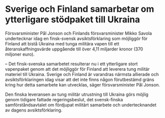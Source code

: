 # Sverige och Finland samarbetar om ytterligare stödpaket till Ukraina

Försvarsminister Pål Jonson och Finlands försvarsminister Mikko Savola undertecknar idag en finsk-svensk avsiktsförklaring som möjliggör för Finland att bistå Ukraina med tunga militära vapen till ett återanskaffningsvärde uppgående till över 4,11 miljarder kronor (370 miljoner euro).

– Det finsk-svenska samarbetet resulterar nu i ett ytterligare stort vapenpaket genom att det möjliggör för Finland att leverera tung militär materiel till Ukraina. Sverige och Finland är varandras närmsta allierade och avsiktsförklaringen idag visar att det inte finns någon förutbestämd gräns kring hur detta samarbete kan utvecklas, säger försvarsminister Pål Jonson.

Den finska leveransen av tung militär utrustning till Ukraina görs möjlig genom tidigare fattade regeringsbeslut, det svensk-finska samförståndsavtalet om fördjupat militärt samarbete och undertecknandet av dagens avsiktsförklaring.
